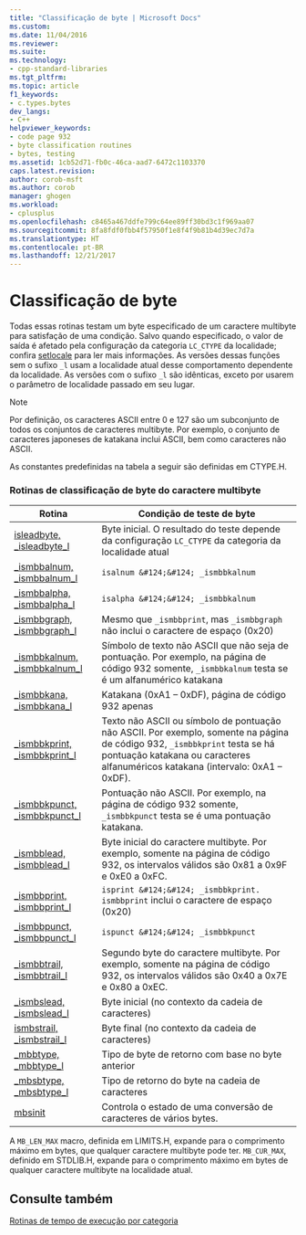 ```yaml
---
title: "Classificação de byte | Microsoft Docs"
ms.custom: 
ms.date: 11/04/2016
ms.reviewer: 
ms.suite: 
ms.technology:
- cpp-standard-libraries
ms.tgt_pltfrm: 
ms.topic: article
f1_keywords:
- c.types.bytes
dev_langs:
- C++
helpviewer_keywords:
- code page 932
- byte classification routines
- bytes, testing
ms.assetid: 1cb52d71-fb0c-46ca-aad7-6472c1103370
caps.latest.revision: 
author: corob-msft
ms.author: corob
manager: ghogen
ms.workload:
- cplusplus
ms.openlocfilehash: c8465a467ddfe799c64ee89ff30bd3c1f969aa07
ms.sourcegitcommit: 8fa8fdf0fbb4f57950f1e8f4f9b81b4d39ec7d7a
ms.translationtype: HT
ms.contentlocale: pt-BR
ms.lasthandoff: 12/21/2017
---
```

# <a name="byte-classification"></a>Classificação de byte
Todas essas rotinas testam um byte especificado de um caractere multibyte para satisfação de uma condição. Salvo quando especificado, o valor de saída é afetado pela configuração da categoria `LC_CTYPE` da localidade; confira [setlocale](../c-runtime-library/reference/setlocale-wsetlocale.md) para ler mais informações. As versões dessas funções sem o sufixo `_l` usam a localidade atual desse comportamento dependente da localidade. As versões com o sufixo `_l` são idênticas, exceto por usarem o parâmetro de localidade passado em seu lugar.  
  
> [!NOTE]
>  Por definição, os caracteres ASCII entre 0 e 127 são um subconjunto de todos os conjuntos de caracteres multibyte. Por exemplo, o conjunto de caracteres japoneses de katakana inclui ASCII, bem como caracteres não ASCII.  
  
 As constantes predefinidas na tabela a seguir são definidas em CTYPE.H.  
  
### <a name="multibyte-character-byte-classification-routines"></a>Rotinas de classificação de byte do caractere multibyte  
  
|Rotina|Condição de teste de byte|  
|-------------|-------------------------|  
|[isleadbyte, _isleadbyte_l](../c-runtime-library/reference/isleadbyte-isleadbyte-l.md)|Byte inicial. O resultado do teste depende da configuração `LC_CTYPE` da categoria da localidade atual|  
|[_ismbbalnum, _ismbbalnum_l](../c-runtime-library/reference/ismbbalnum-ismbbalnum-l.md)|`isalnum &#124;&#124; _ismbbkalnum`|  
|[_ismbbalpha, _ismbbalpha_l](../c-runtime-library/reference/ismbbalpha-ismbbalpha-l.md)|`isalpha &#124;&#124; _ismbbkalnum`|  
|[_ismbbgraph, _ismbbgraph_l](../c-runtime-library/reference/ismbbgraph-ismbbgraph-l.md)|Mesmo que `_ismbbprint`, mas `_ismbbgraph` não inclui o caractere de espaço (0x20)|  
|[_ismbbkalnum, _ismbbkalnum_l](../c-runtime-library/reference/ismbbkalnum-ismbbkalnum-l.md)|Símbolo de texto não ASCII que não seja de pontuação. Por exemplo, na página de código 932 somente, `_ismbbkalnum` testa se é um alfanumérico katakana|  
|[_ismbbkana, _ismbbkana_l](../c-runtime-library/reference/ismbbkana-ismbbkana-l.md)|Katakana (0xA1 – 0xDF), página de código 932 apenas|  
|[_ismbbkprint, _ismbbkprint_l](../c-runtime-library/reference/ismbbkprint-ismbbkprint-l.md)|Texto não ASCII ou símbolo de pontuação não ASCII. Por exemplo, somente na página de código 932, `_ismbbkprint` testa se há pontuação katakana ou caracteres alfanuméricos katakana (intervalo: 0xA1 – 0xDF).|  
|[_ismbbkpunct, _ismbbkpunct_l](../c-runtime-library/reference/ismbbkpunct-ismbbkpunct-l.md)|Pontuação não ASCII. Por exemplo, na página de código 932 somente, `_ismbbkpunct` testa se é uma pontuação katakana.|  
|[_ismbblead, _ismbblead_l](../c-runtime-library/reference/ismbblead-ismbblead-l.md)|Byte inicial do caractere multibyte. Por exemplo, somente na página de código 932, os intervalos válidos são 0x81 a 0x9F e 0xE0 a 0xFC.|  
|[_ismbbprint, _ismbbprint_l](../c-runtime-library/reference/ismbbprint-ismbbprint-l.md)|`isprint &#124;&#124; _ismbbkprint. ismbbprint` inclui o caractere de espaço (0x20)|  
|[_ismbbpunct, _ismbbpunct_l](../c-runtime-library/reference/ismbbpunct-ismbbpunct-l.md)|`ispunct &#124;&#124; _ismbbkpunct`|  
|[_ismbbtrail, _ismbbtrail_l](../c-runtime-library/reference/ismbbtrail-ismbbtrail-l.md)|Segundo byte do caractere multibyte. Por exemplo, somente na página de código 932, os intervalos válidos são 0x40 a 0x7E e 0x80 a 0xEC.|  
|[_ismbslead, _ismbslead_l](../c-runtime-library/reference/ismbslead-ismbstrail-ismbslead-l-ismbstrail-l.md)|Byte inicial (no contexto da cadeia de caracteres)|  
|[ismbstrail, _ismbstrail_l](../c-runtime-library/reference/ismbslead-ismbstrail-ismbslead-l-ismbstrail-l.md)|Byte final (no contexto da cadeia de caracteres)|  
|[_mbbtype, _mbbtype_l](../c-runtime-library/reference/mbbtype-mbbtype-l.md)|Tipo de byte de retorno com base no byte anterior|  
|[_mbsbtype, _mbsbtype_l](../c-runtime-library/reference/mbsbtype-mbsbtype-l.md)|Tipo de retorno do byte na cadeia de caracteres|  
|[mbsinit](../c-runtime-library/reference/mbsinit.md)|Controla o estado de uma conversão de caracteres de vários bytes.|  
  
 A `MB_LEN_MAX` macro, definida em LIMITS.H, expande para o comprimento máximo em bytes, que qualquer caractere multibyte pode ter. `MB_CUR_MAX`, definido em STDLIB.H, expande para o comprimento máximo em bytes de qualquer caractere multibyte na localidade atual.  
  
## <a name="see-also"></a>Consulte também  
 [Rotinas de tempo de execução por categoria](../c-runtime-library/run-time-routines-by-category.md)